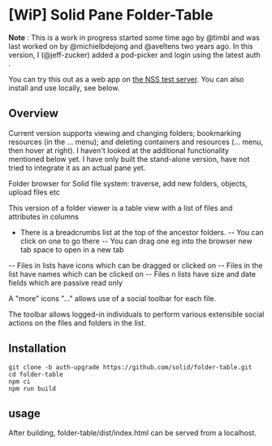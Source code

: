 # [WiP] Solid Pane Folder-Table

**Note** : This is a work in progress started some time ago by @timbl and was last worked on by @michielbdejong and @aveltens two years ago. In this version, I (@jeff-zucker) added a pod-picker and login using the latest auth .

You can try this out as a web app on <a href="https://jeff-zucker.solidcommunity.net:8443/folder-table/">the NSS test server</a>. You can also install and use locally, see below.

## Overview

Current version supports viewing and changing folders; bookmarking resources (in the ... menu); and deleting containers and resources (... menu, then hover at right). I haven't looked at the additional functionality mentioned below yet. I have only built the stand-alone version, have not tried to integrate it as an actual pane yet.

Folder browser for Solid file system: traverse, add new folders, objects, upload files etc

This version of a folder viewer is a table view with a list of files and attributes in columns

- There is a breadcrumbs list at the top of the ancestor folders.
  -- You can click on one to go there
  -- You can drag one eg into the browser new tab space to open in a new tab

-- Files in lists have icons which can be dragged or clicked on
-- Files in the list have names which can be clicked on
-- Files n lists have size and date fields which are passive read only

A "more" icons "..." allows use of a social toolbar for each file.

The toolbar allows logged-in individuals to perform various extensible social actions on the files and folders in the list.

## Installation

```
git clone -b auth-upgrade https://github.com/solid/folder-table.git
cd folder-table
npm ci
npm run build
```

## usage

After building, folder-table/dist/index.html can be served from a localhost.
